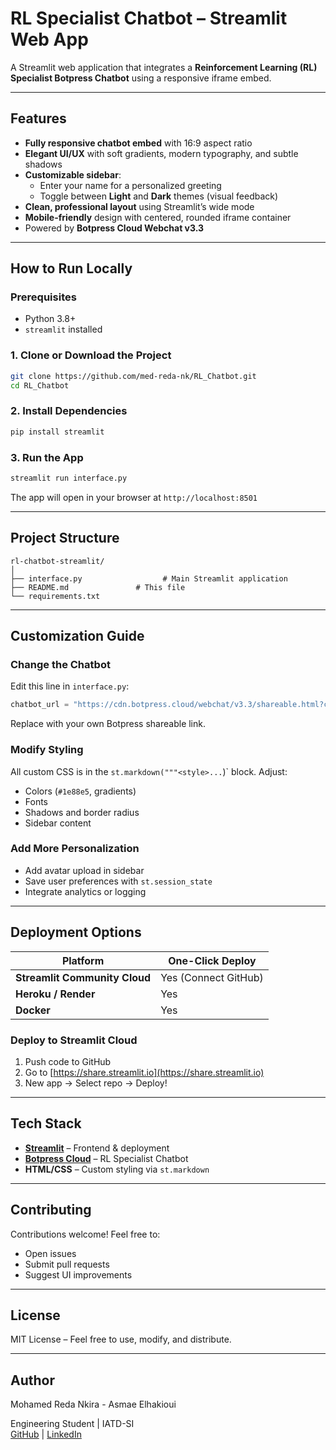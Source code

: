 # RL Specialist Chatbot – Streamlit Web App

A Streamlit web application that integrates a **Reinforcement Learning (RL) Specialist Botpress Chatbot** using a responsive iframe embed.

---

## Features

- **Fully responsive chatbot embed** with 16:9 aspect ratio
- **Elegant UI/UX** with soft gradients, modern typography, and subtle shadows
- **Customizable sidebar**:
  - Enter your name for a personalized greeting
  - Toggle between **Light** and **Dark** themes (visual feedback)
- **Clean, professional layout** using Streamlit’s wide mode
- **Mobile-friendly** design with centered, rounded iframe container
- Powered by **Botpress Cloud Webchat v3.3**

---


## How to Run Locally

### Prerequisites

- Python 3.8+
- `streamlit` installed

### 1. Clone or Download the Project

```bash
git clone https://github.com/med-reda-nk/RL_Chatbot.git
cd RL_Chatbot
```

### 2. Install Dependencies

```bash
pip install streamlit
```

### 3. Run the App

```bash
streamlit run interface.py
```


The app will open in your browser at `http://localhost:8501`

---

## Project Structure

```
rl-chatbot-streamlit/
│
├── interface.py                  # Main Streamlit application
├── README.md               # This file
└── requirements.txt
```

---

## Customization Guide

### Change the Chatbot

Edit this line in `interface.py`:

```python
chatbot_url = "https://cdn.botpress.cloud/webchat/v3.3/shareable.html?configUrl=https://files.bpcontent.cloud/2025/10/21/17/20251021171310-UP6Y6TVO.json"
```

Replace with your own Botpress shareable link.

### Modify Styling

All custom CSS is in the `st.markdown("""<style>...`)` block. Adjust:
- Colors (`#1e88e5`, gradients)
- Fonts
- Shadows and border radius
- Sidebar content

### Add More Personalization

- Add avatar upload in sidebar
- Save user preferences with `st.session_state`
- Integrate analytics or logging

---

## Deployment Options

| Platform               | One-Click Deploy |
|------------------------|------------------|
| **Streamlit Community Cloud** | Yes (Connect GitHub) |
| **Heroku / Render**    | Yes              |
| **Docker**             | Yes              |

### Deploy to Streamlit Cloud

1. Push code to GitHub
2. Go to [https://share.streamlit.io](https://share.streamlit.io)
3. New app → Select repo → Deploy!

---


## Tech Stack

- **[Streamlit](https://streamlit.io)** – Frontend & deployment
- **[Botpress Cloud](https://botpress.com)** – RL Specialist Chatbot
- **HTML/CSS** – Custom styling via `st.markdown`

---

## Contributing

Contributions welcome! Feel free to:
- Open issues
- Submit pull requests
- Suggest UI improvements

---

## License

MIT License – Feel free to use, modify, and distribute.

---

## Author

Mohamed Reda Nkira - Asmae Elhakioui

Engineering Student | IATD-SI  
[GitHub](https://github.com/med-reda-nk) | [LinkedIn](www.linkedin.com/in/mohamed-reda-nkira-5691432a3)

